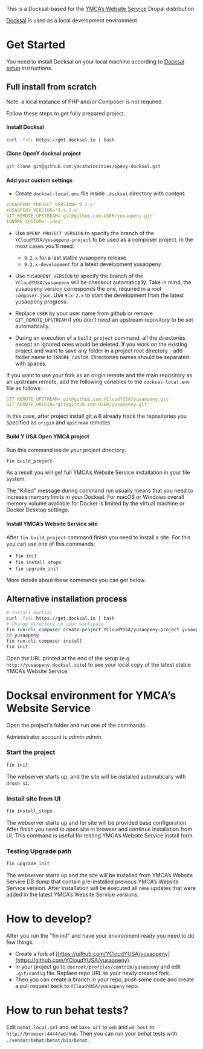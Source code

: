 This is a Docksal-based for the [YMCA’s Website Service](https://github.com/YCloudYUSA/yusaopenyy) Drupal distribution.

[Docksal](https://docksal.io/) is used as a local development environment.

# Get Started

You need to install Docksal on your local machine according to [Docksal setup](http://docksal.readthedocs.io/en/master/getting-started/env-setup/) instructions.

## Full install from scratch

Note: a local instance of PHP and/or Composer is not required.

Follow these steps to get fully prepared project.

#### Install Docksal
```bash
curl -fsSL https://get.docksal.io | bash
```

#### Clone OpenY docksal project
```bash
git clone git@github.com:ymcatwincities/openy-docksal.git
```

#### Add your custom settings

- Create `docksal-local.env` file inside `.docksal` directory with content:
```yaml
YUSAOPENY_PROJECT_VERSION='9.2.x'
YUSAOPENY_VERSION='9.x-2.x'
GIT_REMOTE_UPSTREAM='git@github.com:USER/yusaopeny.git'
IGNORE_CUSTOM='.idea'
```
- Use `OPENY_PROJECT_VERSION` to specify the branch of the 
`YCloudYUSA/yusaopeny-project` to be used as a composer project. In the most 
cases you'll need:

  - `9.2.x` for a last stable yusaopeny release.
  - `9.2.x-development` for a latest development yusaopeny.
  
- Use `YUSAOPENY_VERSION` to specify the branch of the `YCloudYUSA/yusaopeny` will 
be checkout automatically. Take in mind, the yusaopeny version corresponds the one, 
required in a root `composer.json`. Use `9.x-2.x` to start the development from 
the latest yusaopeny progress.

- Replace `USER` by your user name from github or remove `GIT_REMOTE_UPSTREAM` 
if you don't need an upstream repository to be set automatically.

- During an execution of a `build_project` command, all the directories except 
an ignored ones would be deleted. 
If you work on the existing project and want to save any folder in a project 
root directory - add folder name to `IGNORE_CUSTOM`. Directories names should be 
separated with spaces.

If you want to use your fork as an origin remote and the main repository as an 
upstream remote, add the following variables to the `docksal-local.env` file 
as follows:
```yaml
GIT_REMOTE_UPSTREAM='git@github.com:YCloudYUSA/yusaopeny.git'
GIT_REMOTE_ORIGIN='git@github.com:USER/yusaopeny.git'
```
In this case, after project install git will already track the repositories 
you specified as `origin` and `upstream` remotes

#### Build Y USA Open YMCA project
Run this command inside your project directory:
```bash
fin build_project
```
As a result you will get full YMCA’s Website Service installation in your file system.

The "Killed" message during command run usually means that you need to increase 
memory limits in your Docksal. For macOS or Windows overall memory volume 
available for Docker is limited by the virtual machine or Docker Desktop 
settings.

#### Install YMCA’s Website Service site

After `fin build_project` command finish you need to install a site. For this 
you can use one of this commands:
- `fin init`
- `fin install_steps`
- `fin upgrade_init`

More details about these commands you can get below.

## Alternative installation process

```bash
# Install Docksal
curl -fsSL https://get.docksal.io | bash
# Change directory to your workspace
fin run-cli composer create-project YCloudYUSA/yusaopeny-project yusaopeny --no-interaction --no-dev
cd yusaopeny
fin run-cli composer install
fin init
```


Open the URL printed at the end of the setup (e.g. `http://yusaopeny.docksal.site`) to see your local copy of the latest stable YMCA’s Website Service.

# Docksal environment for YMCA’s Website Service

Open the project's folder and run one of the commands.

Administrator account is _admin_:_admin_.

### Start the project

```bash
fin init
```


The webserver starts up, and the site will be installed automatically with `drush si`.

### Install site from UI
```bash
fin install_steps
```

The webserver starts up and for site will be provided base configuration. 
After finish you need to open site in browser and continue installation from UI.
This command is useful for testing YMCA’s Website Service install form.

### Testing Upgrade path
```bash
fin upgrade_init
```

The webserver starts up and the site will be installed from YMCA’s Website Service DB dump 
that contain pre-installed previous YMCA’s Website Service version.
After installation will be executed all new updates that were added in the latest YMCA’s Website Service versions.

# How to develop?

After you run the "fin init" and have your environment ready you need to do few things.

- Create a fork of [https://github.com/YCloudYUSA/yusaopeny](https://github.com/YCloudYUSA/yusaopeny).
- In your project go to `docroot/profiles/contrib/yusaopeny` and edit `.git/config` file. Replace repo URL to your newly created fork.
- Then you can create a branch in your repo, push some code and create a pull request back to `YCloudYUSA/yusaopeny` repo.

# How to run behat tests?

Edit `behat.local.yml` and set `base_url` to `web` and `wd_host` to `http://browser:4444/wd/hub`. 
Then you can run your behat tests with `./vendor/behat/behat/bin/behat`.

